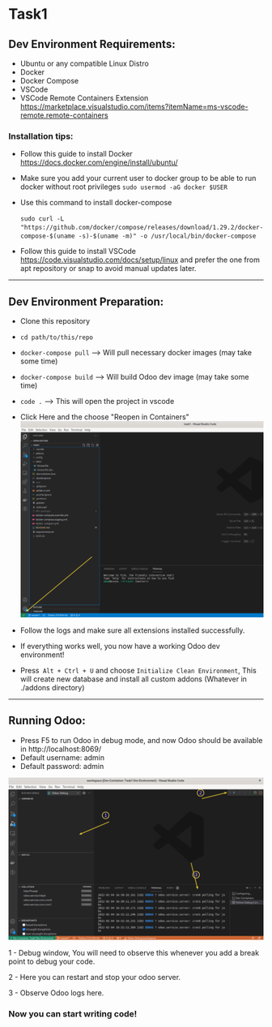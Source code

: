 # Task1

## Dev Environment Requirements:

- Ubuntu or any compatible Linux Distro
- Docker
- Docker Compose
- VSCode
- VSCode Remote Containers Extension https://marketplace.visualstudio.com/items?itemName=ms-vscode-remote.remote-containers

### Installation tips:

- Follow this guide to install Docker https://docs.docker.com/engine/install/ubuntu/
- Make sure you add your current user to docker group to be able to run docker without root privileges `sudo usermod -aG docker $USER`
- Use this command to install docker-compose

  `sudo curl -L "https://github.com/docker/compose/releases/download/1.29.2/docker-compose-$(uname -s)-$(uname -m)" -o /usr/local/bin/docker-compose`

- Follow this guide to install VSCode https://code.visualstudio.com/docs/setup/linux and prefer the one from apt repository or snap to avoid manual updates later.

---

## Dev Environment Preparation:

- Clone this repository
- `cd path/to/this/repo`
- `docker-compose pull` --> Will pull necessary docker images (may take some time)
- `docker-compose build` --> Will build Odoo dev image (may take some time)
- `code .` --> This will open the project in vscode

- Click Here and the choose "Reopen in Containers"
  ![Alt text](/DevGuide/01.png?raw=true "Open Remote Window")

- Follow the logs and make sure all extensions installed successfully.

- If everything works well, you now have a working Odoo dev environment!

- Press` Alt + Ctrl + U` and choose `Initialize Clean Environment`, This will create new database and install all custom addons (Whatever in ./addons directory)

---

## Running Odoo:

- Press F5 to run Odoo in debug mode, and now Odoo should be available in http://localhost:8069/
- Default username: admin
- Default password: admin

![Alt text](/DevGuide/02.png?raw=true "Odoo Debug")

1 - Debug window, You will need to observe this whenever you add a break point to debug your code.

2 - Here you can restart and stop your odoo server.

3 - Observe Odoo logs here.

### Now you can start writing code!
